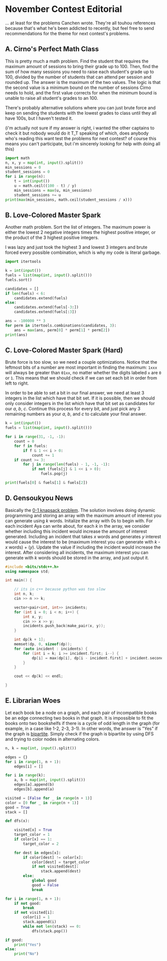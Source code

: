 # November Contest Editorial

... at least for the problems Canchen wrote. They're all touhou references because that's what he's been addicted to recently, but feel free to send recommendations for the theme for next contest's problems.

## A. Cirno's Perfect Math Class

This is pretty much a math problem. Find the student that requires the maximum amount of sessions to bring their grade up to 100. Then, find the sum of how many sessions you need to raise each student's grade up to 100, divided by the number of students that can attend per session and rounded up. The answer is the maximum of the two values. The logic is that the second value is a minimum bound on the number of sessions Cirno needs to hold, and the first value corrects for when the minimum bound is unable to raise all student's grades to an 100.

There's probably alternative solutions where you can just brute force and keep on sending the students with the lowest grades to class until they all have 100s, but I haven't tested it.

(i'm actually not sure if my answer is right, i wanted the other captains to check it but nobody would do it T_T speaking of which, does anybody who's reading this want test the problems for next contest? of course this means you can't participate, but i'm sincerely looking for help with doing all this)

```py
import math
n, x, y = map(int, input().split())
min_sessions = 0
student_sessions = 0
for i in range(n):
    t = int(input())
    u = math.ceil((100 - t) / y)
    min_sessions = max(u, min_sessions)
    student_sessions += u
print(max(min_sessions, math.ceil(student_sessions / x)))
```

## B. Love-Colored Master Spark

Another math problem. Sort the list of integers. The maximum power is either the lowest 2 negative integers times the highest positive integer, or the product of the 3 highest positive integers.

I was lazy and just took the highest 3 and lowest 3 integers and brute forced every possible combination, which is why my code is literal garbage.

```py
import itertools

k = int(input())
fuels = list(map(int, input().split()))
fuels.sort()

candidates = []
if len(fuels) < 6:
    candidates.extend(fuels)
else:
    candidates.extend(fuels[-3:])
    candidates.extend(fuels[:3])

ans = -100000 ** 3
for perm in itertools.combinations(candidates, 3):
    ans = max(ans, perm[0] * perm[1] * perm[2])
print(ans)
```

## C. Love-Colored Master Spark (Hard)

Brute force is too slow, so we need a couple optimizations. Notice that the leftmost bits of a number are most important in finding the maximum: `1xxx` will always be greater than `01xx`, no matter whether the digits labeled `x` are `0` or `1`. This means that we should check if we can set each bit in order from left to right.

In order to be able to set a bit in our final answer, we need at least 3 integers in the list which have that bit set. If it is possible, then we should only consider integers in the list which have that bit set as candidates for our *a*, *b*, *c*. Continue this process for every bit, and just pick any 3 remaining numbers as your *a*, *b*, and *c* to calculate your final answer.

```py
k = int(input())
fuels = list(map(int, input().split()))

for i in range(31, -1, -1):
    count = 0
    for f in fuels:
        if f & 1 << i > 0:
            count += 1
    if count >= 3:
        for j in range(len(fuels) - 1, -1, -1):
            if not (fuels[j] & 1 << i > 0):
                fuels.pop(j)

print(fuels[0] & fuels[1] & fuels[2])
```

## D. Gensoukyou News

Basically the [0-1 knapsack problem](https://en.wikipedia.org/wiki/Knapsack_problem). The solution involves doing dynamic programming and storing an array with the maximum amount of interest you can generate using *k* words. Initalize the array with 0s to begin with. For each incident Aya can write about, for each *k* in the array, we consider whether including this incident would increase the amount of interest generated. Including an incident that takes *x* words and generates *y* interest would cause the interest to be (maximum interest you can generate with *k - x* words) + (*y*). Update the value if including the incident would increase the interest. After considering all incidents, the maximum interest you can generate with *k* words should be stored in the array, and just output it.

```cpp
#include <bits/stdc++.h>
using namespace std;

int main() {

    // its in c++ because python was too slow
    int n, k;
    cin >> n >> k;

    vector<pair<int, int>> incidents;
    for (int i = 0; i < n; i++) {
        int x, y;
        cin >> x >> y;
        incidents.push_back(make_pair(x, y));
    }

    int dp[k + 1];
    memset(dp, 0, sizeof(dp));
    for (auto incident : incidents) {
        for (int i = k; i >= incident.first; i--) {
            dp[i] = max(dp[i], dp[i - incident.first] + incident.second);
        }
    }

    cout << dp[k] << endl;

}
```

## E. Librarian Woes

Let each book be a node on a graph, and each pair of incompatible books be an edge connecting two books in that graph. It is impossible to fit the books onto two bookshelfs if there is a cycle of odd length in the graph (for example, in a case like 1-2, 2-3, 3-1). In other words, the answer is "Yes" if the graph is [bipartite](https://en.wikipedia.org/wiki/Bipartite_graph). Simply check if the graph is bipartite by using DFS and trying to color nodes in alternating colors.

```py
n, k = map(int, input().split())

edges = {}
for i in range(1, n + 1):
    edges[i] = []

for i in range(k):
    a, b = map(int, input().split())
    edges[a].append(b)
    edges[b].append(a)

visited = [False for _ in range(n + 1)]
color = [0 for _ in range(n + 1)]
good = True
stack = []

def dfs(x):

    visited[x] = True
    target_color = 1
    if color[x] == 1:
        target_color = 2

    for dest in edges[x]:
        if color[dest] != color[x]:
            color[dest] = target_color
            if not visited[dest]:
                stack.append(dest)
        else:
            global good
            good = False
            break

for i in range(1, n + 1):
    if not good:
        break
    if not visited[i]:
        color[i] = 1
        stack.append(i)
        while not len(stack) == 0:
            dfs(stack.pop())

if good:
    print("Yes")
else:
    print("No")
```
